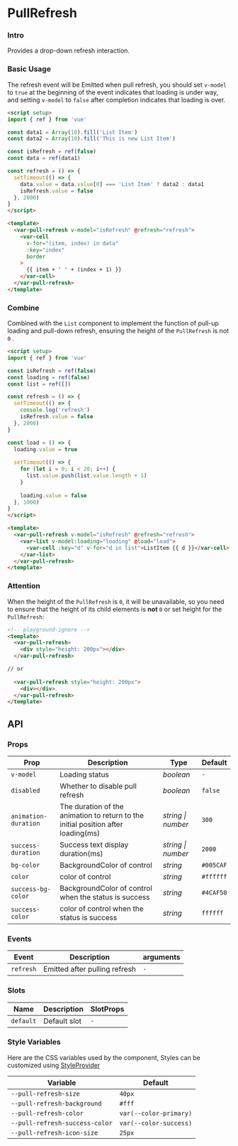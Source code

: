 # PullRefresh

### Intro

Provides a drop-down refresh interaction.

### Basic Usage

The refresh event will be Emitted when pull refresh, you should set `v-model` to `true` at the beginning of the event
indicates that loading is under way, and setting `v-model` to `false` after completion indicates that loading is over.

```html
<script setup>
import { ref } from 'vue'

const data1 = Array(10).fill('List Item')
const data2 = Array(10).fill('This is new List Item')

const isRefresh = ref(false)
const data = ref(data1)

const refresh = () => {
  setTimeout(() => {
    data.value = data.value[0] === 'List Item' ? data2 : data1
    isRefresh.value = false
  }, 2000)
}
</script>

<template>
  <var-pull-refresh v-model="isRefresh" @refresh="refresh">
    <var-cell
      v-for="(item, index) in data"
      :key="index"
      border
    >
      {{ item + ' ' + (index + 1) }}
    </var-cell>
  </var-pull-refresh>
</template>
```

### Combine

Combined with the `List` component to implement the function of pull-up loading and pull-down refresh, ensuring the height of the `PullRefresh` is not `0` .

```html
<script setup>
import { ref } from 'vue'

const isRefresh = ref(false)
const loading = ref(false)
const list = ref([])

const refresh = () => {
  setTimeout(() => {
    console.log('refresh')
    isRefresh.value = false
  }, 2000)
}

const load = () => {
  loading.value = true
  
  setTimeout(() => {
    for (let i = 0; i < 20; i++) {
      list.value.push(list.value.length + 1)
    }
    
    loading.value = false
  }, 1000)
}
</script>

<template>
  <var-pull-refresh v-model="isRefresh" @refresh="refresh">
    <var-list v-model:loading="loading" @load="load">
      <var-cell :key="d" v-for="d in list">ListItem {{ d }}</var-cell>
    </var-list>
  </var-pull-refresh>
</template>
```

### Attention

When the height of the `PullRefresh` is `0`, it will be unavailable, so you need to ensure that the height of its child elements is **not** `0` or set height for the `PullRefresh`:

```html
<!-- playground-ignore -->
<template>
  <var-pull-refresh>
    <div style="height: 200px"></div>
  </var-pull-refresh>

// or
  
  <var-pull-refresh style="height: 200px">
    <div></div>
  </var-pull-refresh>
</template>
```

## API

### Props

| Prop | Description | Type | Default |
| ----- | -------------- | -------- | ---------- |
| `v-model` | Loading status | _boolean_ | `-` |
| `disabled` | Whether to disable pull refresh | _boolean_ | `false` |
| `animation-duration` | The duration of the animation to return to the initial position after loading(ms) | _string \| number_ | `300` |
| `success-duration` | Success text display duration(ms) | _string \| number_ | `2000` |
| `bg-color` | BackgroundColor of control | _string_ | `#005CAF` |
| `color` | color of control | _string_ | `#ffffff` |
| `success-bg-color` | BackgroundColor of control when the status is success | _string_ | `#4CAF50` |
| `success-color` | color of control when the status is success | _string_ | `ffffff` |

### Events

| Event | Description | arguments |
| ----- | -------------- | -------- | 
| `refresh` | Emitted after pulling refresh | `-` |

### Slots

| Name | Description | SlotProps |
| ----- | -------------- | -------- | 
| `default` | Default slot | `-` |

### Style Variables
Here are the CSS variables used by the component, Styles can be customized using [StyleProvider](#/en-US/style-provider)

| Variable | Default |
| --- | --- |
| `--pull-refresh-size` | `40px` |
| `--pull-refresh-background` | `#fff` |
| `--pull-refresh-color` | `var(--color-primary)` |
| `--pull-refresh-success-color` | `var(--color-success)` |
| `--pull-refresh-icon-size` | `25px` |
